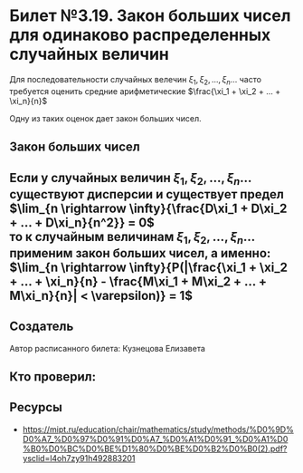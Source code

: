 # Билет №3.19. Закон больших чисел для одинаково распределенных случайных величин

Для последовательности случайных велечин $\xi_1, \xi_2, ..., \xi_n ...$ часто требуется оценить средние арифметические
  $\frac{\xi_1 + \xi_2 + ... + \xi_n}{n}$
  
Одну из таких оценок дает закон больших чисел.

## Закон больших чисел

  Если у случайных величин $\xi_1, \xi_2, ..., \xi_n ...$ существуют дисперсии и существует предел
  $\lim_{n \rightarrow \infty}{\frac{D\xi_1 + D\xi_2 + ... + D\xi_n}{n^2}} = 0$\
  то к случайным величинам $\xi_1, \xi_2, ..., \xi_n ...$  применим закон больших чисел, а именно:
  $\lim_{n \rightarrow \infty}{P(|\frac{\xi_1 + \xi_2 + ... + \xi_n}{n} - \frac{M\xi_1 + M\xi_2 + ... + M\xi_n}{n}| < \varepsilon)} = 1$
---
## Создатель

Автор расписанного билета: Кузнецова Елизавета

Кто проверил:
- 

## Ресурсы
- https://mipt.ru/education/chair/mathematics/study/methods/%D0%9D%D0%A7_%D0%97%D0%91%D0%A7_%D0%A1%D0%91_%D0%A1%D0%B0%D0%BC%D0%BE%D1%80%D0%BE%D0%B2%D0%B0(2).pdf?ysclid=l4oh7zy91h492883201

